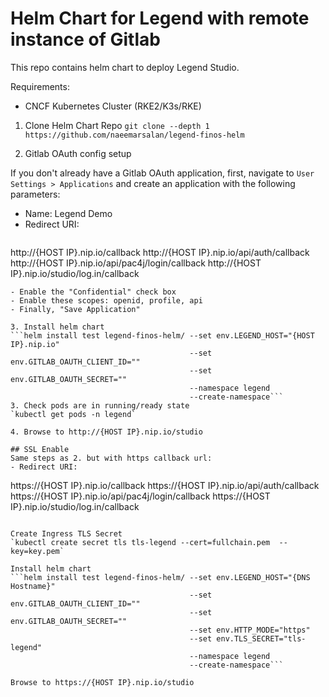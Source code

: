 # Helm Chart for Legend with remote instance of Gitlab

This repo contains helm chart to deploy Legend Studio.

Requirements:
- CNCF Kubernetes Cluster (RKE2/K3s/RKE)

1. Clone Helm Chart Repo
`git clone --depth 1 https://github.com/naeemarsalan/legend-finos-helm`

2. Gitlab OAuth config setup

If you don't already have a Gitlab OAuth application, first, navigate to `User Settings > Applications` and create an application with the following parameters:

- Name: Legend Demo
- Redirect URI:
  ```
http://{HOST IP}.nip.io/callback
http://{HOST IP}.nip.io/api/auth/callback
http://{HOST IP}.nip.io/api/pac4j/login/callback
http://{HOST IP}.nip.io/studio/log.in/callback
```
- Enable the "Confidential" check box
- Enable these scopes: openid, profile, api
- Finally, "Save Application"

3. Install helm chart
```helm install test legend-finos-helm/ --set env.LEGEND_HOST="{HOST IP}.nip.io" 
                                        --set env.GITLAB_OAUTH_CLIENT_ID="" 
                                        --set env.GITLAB_OAUTH_SECRET="" 
                                        --namespace legend
                                        --create-namespace```
3. Check pods are in running/ready state
`kubectl get pods -n legend`

4. Browse to http://{HOST IP}.nip.io/studio

## SSL Enable
Same steps as 2. but with https callback url:
- Redirect URI:
  ```
https://{HOST IP}.nip.io/callback
https://{HOST IP}.nip.io/api/auth/callback
https://{HOST IP}.nip.io/api/pac4j/login/callback
https://{HOST IP}.nip.io/studio/log.in/callback
```

Create Ingress TLS Secret
`kubectl create secret tls tls-legend --cert=fullchain.pem  --key=key.pem`

Install helm chart
```helm install test legend-finos-helm/ --set env.LEGEND_HOST="{DNS Hostname}" 
                                        --set env.GITLAB_OAUTH_CLIENT_ID="" 
                                        --set env.GITLAB_OAUTH_SECRET=""
                                        --set env.HTTP_MODE="https"
                                        --set env.TLS_SECRET="tls-legend"
                                        --namespace legend
                                        --create-namespace```

Browse to https://{HOST IP}.nip.io/studio